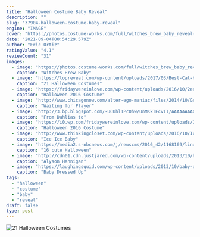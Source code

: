 ```yaml
---
title: "Halloween Costume Baby Reveal"
description: ""
slug: "37904-halloween-costume-baby-reveal"
engine: "IMAGE"
cover: "https://photos.costume-works.com/full/witches_brew_baby_reveal-30475-1.jpg"
date: "2021-09-04T00:54:29.579Z"
author: "Eric Ortiz"
ratingValue: "4.1"
reviewCount: "31"
images:
  - image: "https://photos.costume-works.com/full/witches_brew_baby_reveal-30475-1.jpg"
    caption: "Witches Brew Baby"
  - image: "https://topreveal.com/wp-content/uploads/2017/03/Best-Cat-Halloween-Costumes.jpg"
    caption: "21 Halloween Costumes"
  - image: "https://fridaywereinlove.com/wp-content/uploads/2016/10/2eedf-princess2bbride2bcostumes-0002.jpg?w=200"
    caption: "Halloween 2016 Costume"
  - image: "http://www.chicagonow.com/alter-ego-maniac/files/2014/10/Grandparent-announcement-gifts.jpg"
    caption: "Waiting for Player"
  - image: "http://3.bp.blogspot.com/-UCUhl1PcOhw/UnMKkTEcvII/AAAAAAAAC8Y/H32laOI2Bak/s1600/DIY+umpire.jpg"
    caption: "From Dahlias to"
  - image: "https://i0.wp.com/fridaywereinlove.com/wp-content/uploads/2016/10/1d16c-princess2bbride2bcostumes-0035.jpg"
    caption: "Halloween 2016 Costume"
  - image: "http://www.thinkingcloset.com/wp-content/uploads/2016/10/IceIceBabyCostume.jpg"
    caption: "Ice Ice Baby"
  - image: "https://media2.s-nbcnews.com/j/newscms/2016_42/1168169/lindsey-hill-watson-today-161020_ee62db3fa5550fecc2cd4869a85705d2.fit-760w.jpg"
    caption: "16 cute Halloween"
  - image: "http://cdn01.cdn.justjared.com/wp-content/uploads/2013/10/hannigan-halloween/alyson-hannigan-family-leprechaun-halloween-costume-2013-01.jpg"
    caption: "Alyson Hannigan"
  - image: "https://laughingsquid.com/wp-content/uploads/2013/10/baby-dressed-up-as-a-glowing-led-stick-figure-for-halloween.jpg"
    caption: "Baby Dressed Up"
tags:
  - "halloween"
  - "costume"
  - "baby"
  - "reveal"
draft: false
type: post
---
```



![21 Halloween Costumes](https://topreveal.com/wp-content/uploads/2017/03/Best-Cat-Halloween-Costumes.jpg "21 Halloween Costumes")


<!--inArticleAds-->

<!--galleryOne-->


<!--inArticleAds-->

<!--galleryTwo-->


<!--galleryThree-->

